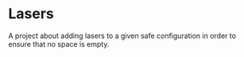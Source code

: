 # Lasers
A project about adding lasers to a given safe configuration in order to ensure that no space is empty.
